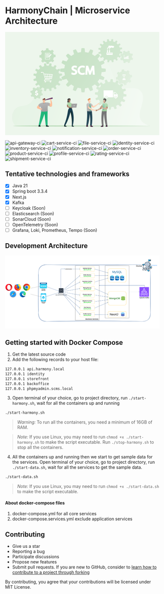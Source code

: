 # HarmonyChain | Microservice Architecture

![HarmonyChain](https://raw.githubusercontent.com/hiepthanhtran/HarmonyChain/main/images/scms.png)

![api-gateway-ci](https://github.com/hiepthanhtran/HarmonyChain/actions/workflows/api-gateway-ci.yaml/badge.svg)
![cart-service-ci](https://github.com/hiepthanhtran/HarmonyChain/actions/workflows/cart-ci.yaml/badge.svg)
![file-service-ci](https://github.com/hiepthanhtran/HarmonyChain/actions/workflows/file-ci.yaml/badge.svg)
![identity-service-ci](https://github.com/hiepthanhtran/HarmonyChain/actions/workflows/identity-ci.yaml/badge.svg)
![inventory-service-ci](https://github.com/hiepthanhtran/HarmonyChain/actions/workflows/inventory-ci.yaml/badge.svg)
![notification-service-ci](https://github.com/hiepthanhtran/HarmonyChain/actions/workflows/notification-ci.yaml/badge.svg)
![order-service-ci](https://github.com/hiepthanhtran/HarmonyChain/actions/workflows/order-ci.yaml/badge.svg)
![product-service-ci](https://github.com/hiepthanhtran/HarmonyChain/actions/workflows/product-ci.yaml/badge.svg)
![profile-service-ci](https://github.com/hiepthanhtran/HarmonyChain/actions/workflows/profile-ci.yaml/badge.svg)
![rating-service-ci](https://github.com/hiepthanhtran/HarmonyChain/actions/workflows/rating-ci.yaml/badge.svg)
![shipment-service-ci](https://github.com/hiepthanhtran/HarmonyChain/actions/workflows/shipment-ci.yaml/badge.svg)

## Tentative technologies and frameworks

- [x] Java 21
- [x] Spring boot 3.3.4
- [x] Next.js <!-- - [ ] Flutter (Soon) -->
- [x] Kafka
- [ ] Keycloak (Soon)
- [ ] Elasticsearch (Soon)
- [ ] SonarCloud (Soon)
- [ ] OpenTelemetry (Soon)
- [ ] Grafana, Loki, Prometheus, Tempo (Soon)

## Development Architecture

![Development Architecture](https://raw.githubusercontent.com/hiepthanhtran/HarmonyChain/main/images/architecture.png)

## Getting started with Docker Compose

1. Get the latest source code
2. Add the following records to your host file:

```
127.0.0.1 api.harmony.local
127.0.0.1 identity
127.0.0.1 storefront
127.0.0.1 backoffice
127.0.0.1 phpmyadmin.scms.local
```

3. Open terminal of your choice, go to project directory, run `./start-harmony.sh`, wait for all the containers up and running

```bash
./start-harmony.sh
```

> *_Warning:_* To run all the containers, you need a minimum of 16GB of RAM.

> *_Note:_* If you use Linux, you may need to run `chmod +x ./start-harmony.sh` to make the script executable. Run `./stop-harmony.sh` to stop all the
> containers.

4. All the containers up and running then we start to get sample data for the services. Open terminal of your choice, go to project directory,
   run `./start-data.sh`, wait for all the services to get the sample data.

```bash
./start-data.sh
```

> *_Note:_* If you use Linux, you may need to run `chmod +x ./start-data.sh` to make the script executable.

#### About docker-compose files

1. docker-compose.yml for all core services
2. docker-compose.services.yml exclude application services

[//]: # (2. docker-compose.services.yml for search service)

[//]: # (3. docker-compose.o11y.yml for observability services)

## Contributing

- Give us a star
- Reporting a bug
- Participate discussions
- Propose new features
- Submit pull requests. If you are new to GitHub, consider
  to [learn how to contribute to a project through forking](https://docs.github.com/en/get-started/quickstart/contributing-to-projects)

By contributing, you agree that your contributions will be licensed under MIT License.